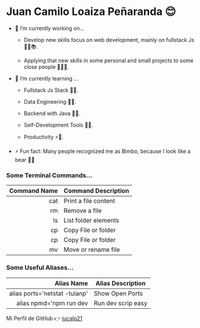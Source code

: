 # Juan Camilo Loaiza Peñaranda 😊

- 🔭 I’m currently working on...

    * Develop new skills focus on web development, mainly on fullstack Js 👨‍💻📚.

    * Applying that new skills in some personal and small projects to some close people 🧠🐱‍🏍.

- 🌱 I’m currently learning ...

    * Fullstack Js Stack 👨‍💻.

    * Data Engineering 👨‍💻.
    
    * Backend with Java 👨‍💻.

    * Self-Development Tools 🐱‍🏍.

    * Productivity ⚡🚀.

- ⚡ Fun fact: Many people recognized me as Bimbo, because I look like a bear 🐻🤣

### Some Terminal Commands...

| Command Name |     Command Description      |
|-------------:|------------------------------|
|      cat     |     Print a file content     |
|      rm      |        Remove a file         |
|      ls      |     List folder elements     |
|      cp      |     Copy File or folder      |
|      cp      |     Copy File or folder      |
|      mv      |     Move or rename file      |

### Some Useful Aliases...

|          Alias Name          |       Alias Description       |
|-----------------------------:|-------------------------------|
| alias ports='netstat -tulanp'|      Show Open Ports          |
|   alias npmd='npm run dev    |      Run dev scrip easy       |


Mi Perfil de GitHub 👉 [jucalp21](https://github.com/jucalp21)